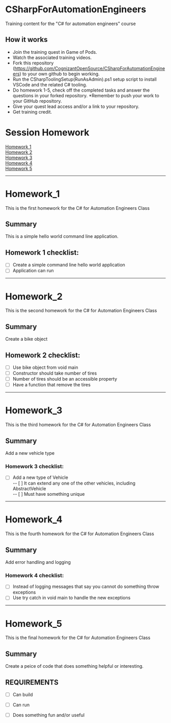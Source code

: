 # CSharpForAutomationEngineers
Training content for the "C# for automation engineers" course

## How it works
- Join the training quest in Game of Pods.
- Watch the associated training videos.
- Fork this repository (https://github.com/CognizantOpenSource/CSharpForAutomationEngineers) to your own github to begin working.
- Run the CSharpToolingSetup(RunAsAdmin).ps1 setup script to install VSCode and the related C# tooling.
- Do homework 1-5, check off the completed tasks and answer the questions in your forked repository. *Remember to push your work to your GitHub repository.
- Give your quest lead access and/or a link to your repository.
- Get training credit.


# Session Homework
[Homework 1](#Homework_1)  
[Homework 2](#Homework_2)  
[Homework 3](#Homework_3)  
[Homework 4](#Homework_4)  
[Homework 5](#Homework_5)  

---
# Homework_1
This is the first homework for the C# for Automation Engineers Class

## Summary
This is a simple hello world command line application. 

## Homework 1 checklist:
- [ ] Create a simple command line hello world application  
- [ ] Application can run 

---
# Homework_2
This is the second homework for the C# for Automation Engineers Class

## Summary
Create a bike object

## Homework 2 checklist:

- [ ] Use bike object from void main​
- [ ] Constructor should take number of tires​
- [ ] Number of tires should be an accessible property​
- [ ] Have a function that remove the tires​

---
# Homework_3
This is the third homework for the C# for Automation Engineers Class

## Summary
Add a new vehicle type

### Homework 3 checklist: 
- [ ] Add a new type of Vehicle  
-- [ ] It can extend any one of the other vehicles, including AbstractVehicle​  
-- [ ] Must have something unique

---
# Homework_4
This is the fourth homework for the C# for Automation Engineers Class

## Summary
Add error handling and logging 

### Homework 4 checklist:

- [ ] Instead of logging messages that say you cannot do something throw exceptions
- [ ] Use try catch in void main to handle the new exceptions

---
# Homework_5
This is the final homework for the  C# for Automation Engineers Class

## Summary
Create a peice of code that does something helpful or interesting.

## REQUIREMENTS
- [ ] Can build
- [ ] Can run
- [ ] Does something fun and/or useful

